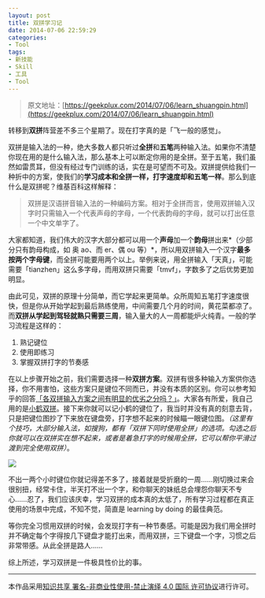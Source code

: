 ```yaml
---
layout: post
title: 双拼学习记
date: 2014-07-06 22:59:29
categories:
- Tool
tags:
- 新技能
- Skill
- 工具
- Tool
---
```


> 原文地址：[https://geekplux.com/2014/07/06/learn_shuangpin.html](https://geekplux.com/2014/07/06/learn_shuangpin.html)

转移到**双拼**阵营差不多三个星期了。现在打字真的是「飞一般的感觉」。

双拼是输入法的一种，绝大多数人都只听过**全拼**和**五笔**两种输入法。如果你不清楚你现在用的是什么输入法，那么基本上可以断定你用的是全拼。至于五笔，我们虽然如雷贯耳，但没有经过专门训练的话，实在是可望而不可及。双拼提供给我们一种折中的方案，使我们的**学习成本和全拼一样，打字速度却和五笔一样**。那么到底什么是双拼呢？维基百科这样解释：

> 双拼是汉语拼音输入法的一种编码方案。相对于全拼而言，使用双拼输入汉字时只需输入一个代表声母的字母，一个代表韵母的字母，就可以打出任意一个中文单字了。

大家都知道，我们伟大的汉字大部分都可以用一个**声母**加一个**韵母**拼出来*（少部分只有韵母构成，如 奥 ao、而 er、偶 ou 等）*，所以用双拼输入一个汉字**最多按两个字母键**，而全拼可能要用两个以上。举例来说，用全拼输入「天真」，可能需要「tianzhen」这么多字母，而用双拼只需要「tmvf」，字数多了之后优势更加明显。

由此可见，双拼的原理十分简单，而它学起来更简单。众所周知五笔打字速度很快，但是你从开始学起到最后熟练使用，中间需要几个月的时间，黄花菜都凉了。而**双拼从学起到驾轻就熟只需要三周**，输入量大的人一周都能炉火纯青。一般的学习流程是这样的：

1. 熟记键位
2. 使用即练习
3. 掌握双拼打字的节奏感

<!-- more -->

在以上步骤开始之前，我们需要选择一种**双拼方案**。双拼有很多种输入方案供你选择，你不用害怕，这些方案只是键位不同而已，并没有本质的区别。你可以参考知乎的回答[「各双拼输入方案之间有明显的优劣之分吗？」][1]。大家各有所爱，我自己用的是[小鹤双拼][2]。接下来你就可以记小鹤的键位了，我当时并没有真的刻意去背，只是把键位图抄了下来放在键盘旁，打字想不起来的时候瞄一眼键位图。_（这里有个技巧，大部分输入法，如搜狗，都有「双拼下同时使用全拼」的选项。勾选之后你就可以在双拼实在想不起来，或者是着急打字的时候用全拼，它可以帮你平滑过渡到完全使用双拼）_。

![][3]

不出一两个小时键位你就记得差不多了，接着就是受折磨的一周……刚切换过来会很别扭，经常卡住，半天打不出一个字，和你聊天的妹纸总会埋怨你聊天不专心……忍了，我们应该庆幸，学习双拼的成本真的太低了，所有学习过程都在真正使用的场景中完成，不知不觉，简直是 learning by doing 的最佳典范。

等你完全习惯用双拼的时候，会发现打字有一种节奏感。可能是因为我们用全拼时并不确定每个字得按几下键盘才能打出来，而用双拼，三下键盘一个字，习惯之后非常带感。从此全拼是路人……

综上所述，学习双拼是一件极具性价比的事。

---

本作品采用[知识共享 署名-非商业性使用-禁止演绎 4.0 国际 许可协议](http://creativecommons.org/licenses/by-nc-nd/4.0/)进行许可。

[1]: http://www.zhihu.com/question/20191383
[2]: http://www.flypy.com/
[3]: http://www.flypy.com/images/hejp.png
